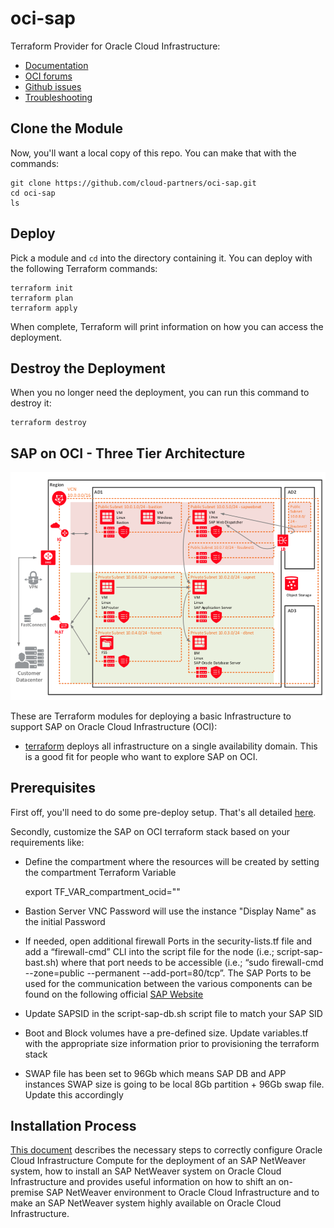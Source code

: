 # oci-sap

Terraform Provider for Oracle Cloud Infrastructure:
* [Documentation](https://www.terraform.io/docs/providers/oci/index.html)
* [OCI forums](https://cloudcustomerconnect.oracle.com/resources/9c8fa8f96f/summary)
* [Github issues](https://github.com/terraform-providers/terraform-provider-oci/issues)
* [Troubleshooting](https://www.terraform.io/docs/providers/oci/guides/guides/troubleshooting.html)

## Clone the Module
Now, you'll want a local copy of this repo. You can make that with the commands:

    git clone https://github.com/cloud-partners/oci-sap.git
    cd oci-sap
    ls

## Deploy
Pick a module and `cd` into the directory containing it.  You can deploy with the following Terraform commands:

    terraform init
    terraform plan
    terraform apply

When complete, Terraform will print information on how you can access the deployment.

## Destroy the Deployment
When you no longer need the deployment, you can run this command to destroy it:

    terraform destroy

## SAP on OCI - Three Tier Architecture
![](./images/sap-on-oci-3tier-arch.png)

These are Terraform modules for deploying a basic Infrastructure to support SAP on Oracle Cloud Infrastructure (OCI):
* [terraform](terraform) deploys all infrastructure on a single availability domain. This is a good fit for people who want to explore SAP on OCI.

## Prerequisites
First off, you'll need to do some pre-deploy setup.  That's all detailed [here](https://github.com/cloud-partners/oci-prerequisites).

Secondly, customize the SAP on OCI terraform stack based on your requirements like:
* Define the compartment where the resources will be created by setting the compartment Terraform Variable

    export TF_VAR_compartment_ocid="<compartment OCID>"

* Bastion Server VNC Password will use the instance "Display Name" as the initial Password
* If needed, open additional firewall Ports in the security-lists.tf file and add a “firewall-cmd” CLI into the script file for the node (i.e.; script-sap-bast.sh) where that port needs to be accessible (i.e.; “sudo firewall-cmd --zone=public --permanent --add-port=80/tcp”. The SAP Ports to be used for the communication between the various components can be found on the following official [SAP Website](https://help.sap.com/viewer/ports)
* Update SAPSID in the script-sap-db.sh script file to match your SAP SID
* Boot and Block volumes have a pre-defined size. Update variables.tf with the appropriate size information prior to provisioning the terraform stack
* SWAP file has been set to 96Gb which means SAP DB and APP instances SWAP size is going to be local 8Gb partition + 96Gb swap file. Update this accordingly

## Installation Process
[This document](http://www.oracle.com/us/solutions/sap/sap-netweaver-on-oracle-cloud-wp-3931430.pdf) describes the necessary steps to correctly configure Oracle Cloud Infrastructure Compute for the deployment of an SAP NetWeaver system, how to install an SAP NetWeaver system on Oracle Cloud Infrastructure and provides useful information on how to shift an on-premise SAP NetWeaver environment to Oracle Cloud Infrastructure  and to make an SAP NetWeaver system highly available on Oracle Cloud Infrastructure.
